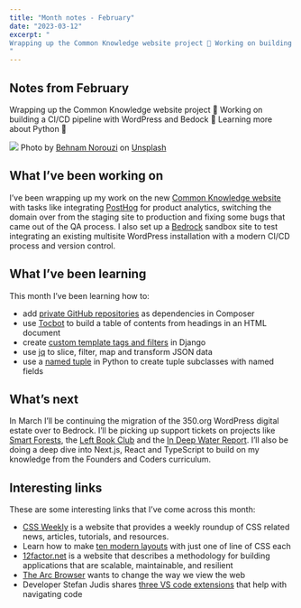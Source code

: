 ```yaml
---
title: "Month notes - February"
date: "2023-03-12"
excerpt: "
Wrapping up the Common Knowledge website project 🎁 Working on building a CI/CD pipeline with WordPress and Bedock 🔧 Learning more about Python 🐍
"
---
```


<article>

<h1> Notes from February </h1>

Wrapping up the Common Knowledge website project 🎁 Working on building a CI/CD pipeline with WordPress and Bedock 🔧 Learning more about Python 🐍

![](https://images.unsplash.com/photo-1643446757604-c2b7c45c45dc?ixlib=rb-4.0.3&ixid=MnwxMjA3fDB8MHxwaG90by1wYWdlfHx8fGVufDB8fHx8&auto=format&fit=crop&w=928&q=80)
Photo by <a href="https://unsplash.com/@behy_studio?utm_source=unsplash&utm_medium=referral&utm_content=creditCopyText">Behnam Norouzi</a> on <a href="https://unsplash.com/photos/hDuNk0ubnAw?utm_source=unsplash&utm_medium=referral&utm_content=creditCopyText">Unsplash</a>

<h2> What I’ve been working on </h2>

I’ve been wrapping up my work on the new [Common Knowledge website](https://commonknowledge.coop/) with tasks like integrating [PostHog](https://posthog.com/) for product analytics, switching the domain over from the staging site to production and fixing some bugs that came out of the QA process. I also set up a [Bedrock](https://roots.io/bedrock/) sandbox site to test integrating an existing multisite WordPress installation with a modern CI/CD process and version control.

<h2> What I’ve been learning </h2>

This month I’ve been learning how to:

- add [private GitHub repositories](https://kraftner.com/en/blog/handling-authentication-with-composer-and-private-github-repositories/) as dependencies in Composer
- use [Tocbot](https://github.com/tscanlin/tocbot) to build a table of contents from headings in an HTML document
- create [custom template tags and filters](https://docs.djangoproject.com/en/4.1/howto/custom-template-tags/) in Django
- use [jq](https://stedolan.github.io/jq/) to slice, filter, map and transform JSON data
- use a [named tuple](https://realpython.com/python-namedtuple/) in Python to create tuple subclasses with named fields

<h2> What’s next </h2>

In March I’ll be continuing the migration of the 350.org WordPress digital estate over to Bedrock. I’ll be picking up support tickets on projects like [Smart Forests](https://atlas.smartforests.net/en-gb/), the [Left Book Club](https://leftbookclub.com/) and the [In Deep Water Report](https://in-deep-water.vercel.app/). I’ll also be doing a deep dive into Next.js, React and TypeScript to build on my knowledge from the Founders and Coders curriculum.

<h2> Interesting links </h2>

These are some interesting links that I’ve come across this month:

- [CSS Weekly](https://css-weekly.com/) is a website that provides a weekly roundup of CSS related news, articles, tutorials, and resources.
- Learn how to make [ten modern layouts](https://web.dev/one-line-layouts/) with just one of line of CSS each
- [12factor.net](https://12factor.net/) is a website that describes a methodology for building applications that are scalable, maintainable, and resilient
- [The Arc Browser](https://arc.net/) wants to change the way we view the web
- Developer Stefan Judis shares [three VS code extensions](https://www.stefanjudis.com/blog/vs-code-extensions-to-ease-navigating-code/) that help with navigating code
</article>
